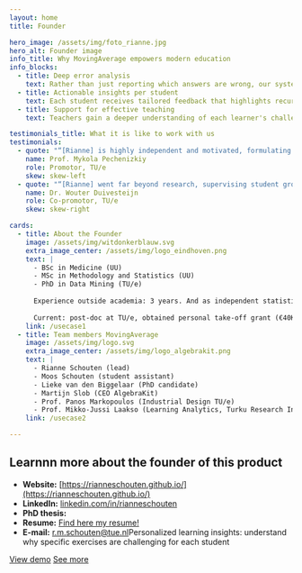 ```yaml
---
layout: home
title: Founder

hero_image: /assets/img/foto_rianne.jpg
hero_alt: Founder image
info_title: Why MovingAverage empowers modern education
info_blocks:
  - title: Deep error analysis
    text: Rather than just reporting which answers are wrong, our system uncovers patterns in student mistakes and explains why those errors occur.
  - title: Actionable insights per student
    text: Each student receives tailored feedback that highlights recurring misconceptions, helping them focus on what truly needs attention.
  - title: Support for effective teaching
    text: Teachers gain a deeper understanding of each learner's challenges, making it easier to offer targeted support and reduce time spent diagnosing errors manually.

testimonials_title: What it is like to work with us
testimonials:
  - quote: "“[Rianne] is highly independent and motivated, formulating and successfully pushing forward the research questions resolved in her thesis. Rianne has a strong intuition in search for relevant problem formulations; she grounds her research approach in the specifics of the application domains.”"
    name: Prof. Mykola Pechenizkiy
    role: Promotor, TU/e
    skew: skew-left
  - quote: "“[Rianne] went far beyond research, supervising student groups and master thesis projects of individual students, teaching lectures and later coordinating an entire track within a master-level course. Rianne obtained quite a bit of funding in NWO and EWUU alliance calls. These would be normal activities for a faculty-level academic career, but when you're still working on your PhD this is quite a bit ahead of the curve.”"
    name: Dr. Wouter Duivesteijn
    role: Co-promotor, TU/e
    skew: skew-right

cards:
  - title: About the Founder
    image: /assets/img/witdonkerblauw.svg
    extra_image_center: /assets/img/logo_eindhoven.png
    text: |
      - BSc in Medicine (UU)
      - MSc in Methodology and Statistics (UU)
      - PhD in Data Mining (TU/e)
      
      Experience outside academia: 3 years. And as independent statistical consultant. Lots of supervision and teaching, lead successful collaborations (hospitals, public health, educational domain).
      
      Current: post-doc at TU/e, obtained personal take-off grant (€40K), supervision of 2 PhD candidates, and job searching (academia).
    link: /usecase1
  - title: Team members MovingAverage
    image: /assets/img/logo.svg
    extra_image_center: /assets/img/logo_algebrakit.png
    text: |
      - Rianne Schouten (lead) 
      - Moos Schouten (student assistant) 
      - Lieke van den Biggelaar (PhD candidate) 
      - Martijn Slob (CEO AlgebraKit) 
      - Prof. Panos Markopoulos (Industrial Design TU/e) 
      - Prof. Mikko-Jussi Laakso (Learning Analytics, Turku Research Institute for Learning Analytics) 
    link: /usecase2

---
```


## Learnnn more about the founder of this product

- **Website:** [https://rianneschouten.github.io/](https://rianneschouten.github.io/)
- **LinkedIn:** [linkedin.com/in/rianneschouten](https://linkedin.com/in/rianneschouten)
- **PhD thesis:** 
- **Resume:** [Find here my resume!](https://rianneschouten.github.io/pdfs/ResumeRianneSchouten.pdf)
- **E-mail:** [r.m.schouten@tue.nl](mailto:r.m.schouten@tue.nl)Personalized learning insights: understand why specific exercises are challenging for each student  

<div class="hero-buttons">
  <a href="#demo" class="hero-btn left">View demo</a>
  <a href="#api" class="hero-btn right">See more</a>
</div>

